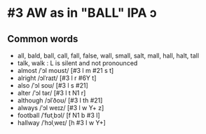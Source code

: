 # #3 AW as in "BALL" IPA ɔ

## Common words
- all, bald, ball, call, fall, false, wall, small, salt, mall, hall, halt, tall
- talk, walk : L is silent and not pronounced
- almost /ˈɔl moʊst/ [#3 l m #21 s t]
- alright /ɔlˈraɪt/ [#3 l r #6Y t]
- also /ˈɔl soʊ/ [#3 l s #21]
- alter /ˈɔl tər/ [#3 l t N1 r]
- although /ɔlˈðoʊ/ [#3 l th #21]
- always /ˈɔl weɪz/ [#3 l w Y+ z]
- football /ˈfʊtˌbɔl/ [f N1 b #3 l]
- hallway /ˈhɔlˌweɪ/ [h #3 l w Y+]
